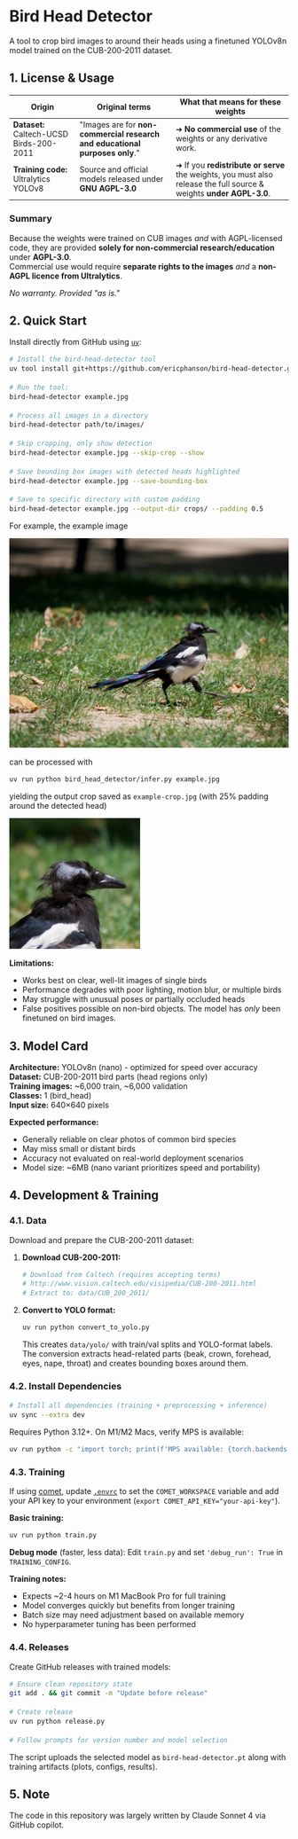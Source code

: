 # Bird Head Detector

A tool to crop bird images to around their heads using a finetuned YOLOv8n model trained on the CUB-200-2011 dataset.

## 1. License & Usage

| Origin | Original terms | What that means for these weights |
|--------|----------------|-----------------------------------|
| **Dataset:** Caltech-UCSD Birds-200-2011 | "Images are for **non-commercial research and educational purposes only**." | ➜ **No commercial use** of the weights or any derivative work. |
| **Training code:** Ultralytics YOLOv8 | Source and official models released under **GNU AGPL-3.0** | ➜ If you **redistribute or serve** the weights, you must also release the full source & weights **under AGPL-3.0**. |

### Summary  
Because the weights were trained on CUB images *and* with AGPL-licensed code, they are provided **solely for non-commercial research/education** under **AGPL-3.0**.  
Commercial use would require **separate rights to the images** *and* a **non-AGPL licence from Ultralytics**.

*No warranty. Provided "as is."*

## 2. Quick Start

Install directly from GitHub using [`uv`](https://docs.astral.sh/uv/getting-started/installation/):

```bash
# Install the bird-head-detector tool
uv tool install git+https://github.com/ericphanson/bird-head-detector.git

# Run the tool:
bird-head-detector example.jpg

# Process all images in a directory
bird-head-detector path/to/images/

# Skip cropping, only show detection
bird-head-detector example.jpg --skip-crop --show

# Save bounding box images with detected heads highlighted
bird-head-detector example.jpg --save-bounding-box

# Save to specific directory with custom padding
bird-head-detector example.jpg --output-dir crops/ --padding 0.5
```

For example, the example image

![](./example.jpg)

can be processed with

```sh
uv run python bird_head_detector/infer.py example.jpg
```

yielding the output crop saved as `example-crop.jpg` (with 25% padding around the detected head)

![](./example-crop.jpg)

**Limitations:**
- Works best on clear, well-lit images of single birds
- Performance degrades with poor lighting, motion blur, or multiple birds
- May struggle with unusual poses or partially occluded heads
- False positives possible on non-bird objects. The model has _only_ been finetuned on bird images.

## 3. Model Card

**Architecture:** YOLOv8n (nano) - optimized for speed over accuracy  
**Dataset:** CUB-200-2011 bird parts (head regions only)  
**Training images:** ~6,000 train, ~6,000 validation  
**Classes:** 1 (bird_head)  
**Input size:** 640×640 pixels  

**Expected performance:**
- Generally reliable on clear photos of common bird species
- May miss small or distant birds
- Accuracy not evaluated on real-world deployment scenarios
- Model size: ~6MB (nano variant prioritizes speed and portability)

## 4. Development & Training

### 4.1. Data

Download and prepare the CUB-200-2011 dataset:

1. **Download CUB-200-2011:**
   ```bash
   # Download from Caltech (requires accepting terms)
   # http://www.vision.caltech.edu/visipedia/CUB-200-2011.html
   # Extract to: data/CUB_200_2011/
   ```

2. **Convert to YOLO format:**
   ```bash
   uv run python convert_to_yolo.py
   ```
   
   This creates `data/yolo/` with train/val splits and YOLO-format labels. The conversion extracts head-related parts (beak, crown, forehead, eyes, nape, throat) and creates bounding boxes around them.

### 4.2. Install Dependencies

```bash
# Install all dependencies (training + preprocessing + inference)
uv sync --extra dev
```

Requires Python 3.12+. On M1/M2 Macs, verify MPS is available:
```bash
uv run python -c "import torch; print(f'MPS available: {torch.backends.mps.is_available()}')"
```

### 4.3. Training

If using [comet](https://www.comet.com/), update [`.envrc`](./envrc) to set the `COMET_WORKSPACE` variable and add your API key to your environment (`export COMET_API_KEY="your-api-key"`).

**Basic training:**
```bash
uv run python train.py
```

**Debug mode** (faster, less data):
Edit `train.py` and set `'debug_run': True` in `TRAINING_CONFIG`.

**Training notes:**
- Expects ~2-4 hours on M1 MacBook Pro for full training
- Model converges quickly but benefits from longer training
- Batch size may need adjustment based on available memory
- No hyperparameter tuning has been performed

### 4.4. Releases

Create GitHub releases with trained models:

```bash
# Ensure clean repository state
git add . && git commit -m "Update before release"

# Create release
uv run python release.py

# Follow prompts for version number and model selection
```

The script uploads the selected model as `bird-head-detector.pt` along with training artifacts (plots, configs, results).

## 5. Note

The code in this repository was largely written by Claude Sonnet 4 via GitHub copilot.
